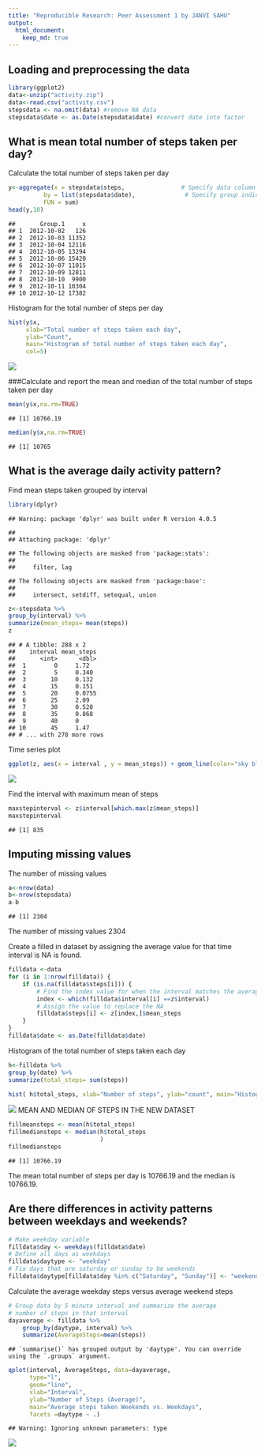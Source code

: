 ```yaml
---
title: "Reproducible Research: Peer Assessment 1 by JANVI SAHU"
output: 
  html_document:
    keep_md: true
---
```


## Loading and preprocessing the data


```r
library(ggplot2)
data<-unzip("activity.zip")
data<-read.csv("activity.csv")
stepsdata <- na.omit(data) #remove NA data
stepsdata$date <- as.Date(stepsdata$date) #convert date into factor
```

## What is mean total number of steps taken per day?

Calculate the total number of steps taken per day


```r
y<-aggregate(x = stepsdata$steps,                # Specify data column
          by = list(stepsdata$date),              # Specify group indicator
          FUN = sum) 
head(y,10)
```

```
##       Group.1     x
## 1  2012-10-02   126
## 2  2012-10-03 11352
## 3  2012-10-04 12116
## 4  2012-10-05 13294
## 5  2012-10-06 15420
## 6  2012-10-07 11015
## 7  2012-10-09 12811
## 8  2012-10-10  9900
## 9  2012-10-11 10304
## 10 2012-10-12 17382
```

Histogram for the total number of steps per day


```r
hist(y$x, 
     xlab="Total number of steps taken each day", 
     ylab="Count", 
     main="Histogram of total number of steps taken each day",
     col=5)
```

![](PA1_template_files/figure-html/unnamed-chunk-3-1.png)<!-- -->

\#\#\#Calculate and report the mean and median of the total number of steps taken per day


```r
mean(y$x,na.rm=TRUE)
```

```
## [1] 10766.19
```

```r
median(y$x,na.rm=TRUE)
```

```
## [1] 10765
```

## What is the average daily activity pattern?

Find mean steps taken grouped by interval


```r
library(dplyr)
```

```
## Warning: package 'dplyr' was built under R version 4.0.5
```

```
## 
## Attaching package: 'dplyr'
```

```
## The following objects are masked from 'package:stats':
## 
##     filter, lag
```

```
## The following objects are masked from 'package:base':
## 
##     intersect, setdiff, setequal, union
```

```r
z<-stepsdata %>%
group_by(interval) %>%
summarize(mean_steps= mean(steps))
z
```

```
## # A tibble: 288 x 2
##    interval mean_steps
##       <int>      <dbl>
##  1        0     1.72  
##  2        5     0.340 
##  3       10     0.132 
##  4       15     0.151 
##  5       20     0.0755
##  6       25     2.09  
##  7       30     0.528 
##  8       35     0.868 
##  9       40     0     
## 10       45     1.47  
## # ... with 278 more rows
```

Time series plot


```r
ggplot(z, aes(x = interval , y = mean_steps)) + geom_line(color="sky blue", size=1) + labs(title = "Avg. Daily Steps", x = "Interval", y = "Avg. Steps per day")
```

![](PA1_template_files/figure-html/unnamed-chunk-6-1.png)<!-- -->

Find the interval with maximum mean of steps


```r
maxstepinterval <- z$interval[which.max(z$mean_steps)]
maxstepinterval
```

```
## [1] 835
```

## Imputing missing values
The number of missing values


```r
a<-nrow(data)
b<-nrow(stepsdata)
a-b
```

```
## [1] 2304
```

The number of missing values 2304

 Create a filled in dataset by assigning the average value for that time interval is NA is found.

```r
filldata <-data
for (i in 1:nrow(filldata)) {
    if (is.na(filldata$steps[i])) {
        # Find the index value for when the interval matches the average
        index <- which(filldata$interval[i] ==z$interval)
        # Assign the value to replace the NA
        filldata$steps[i] <- z[index,]$mean_steps
    }
}
filldata$date <- as.Date(filldata$date) 
```
Histogram of the total number of steps taken each day

```r
h<-filldata %>%
group_by(date) %>%
summarize(total_steps= sum(steps))

hist( h$total_steps, xlab="Number of steps", ylab="count", main="Histogram of number of steps")
```

![](PA1_template_files/figure-html/unnamed-chunk-10-1.png)<!-- -->
MEAN AND MEDIAN OF STEPS IN THE NEW DATASET

```r
fillmeansteps <- mean(h$total_steps)
fillmediansteps <- median(h$total_steps
                          )
fillmediansteps
```

```
## [1] 10766.19
```

The mean total number of steps per day is 10766.19 and the median is 10766.19.
## Are there differences in activity patterns between weekdays and weekends?

```r
# Make weekday variable
filldata$day <- weekdays(filldata$date)
# Define all days as weekdays
filldata$daytype <- "weekday"
# Fix days that are saturday or sunday to be weekends
filldata$daytype[filldata$day %in% c("Saturday", "Sunday")] <- "weekend"
```
Calculate the average weekday steps versus average weekend steps

```r
# Group data by 5 minute interval and summarize the average
# number of steps in that interval
dayaverage <- filldata %>%
    group_by(daytype, interval) %>%
    summarize(AverageSteps=mean(steps))
```

```
## `summarise()` has grouped output by 'daytype'. You can override using the `.groups` argument.
```

    

```r
qplot(interval, AverageSteps, data=dayaverage,
      type="l",
      geom="line",
      xlab="Interval",
      ylab="Number of Steps (Average)",
      main="Average steps taken Weekends vs. Weekdays",
      facets =daytype ~ .)
```

```
## Warning: Ignoring unknown parameters: type
```

![](PA1_template_files/figure-html/unnamed-chunk-14-1.png)<!-- -->


